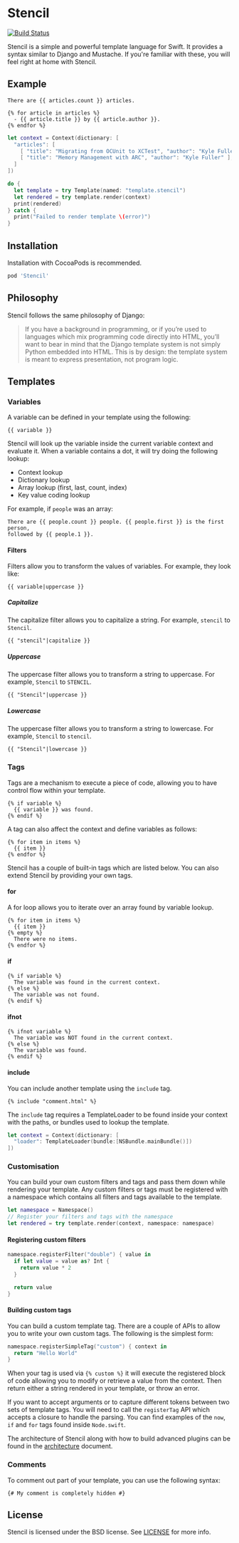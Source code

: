 # Stencil

[![Build Status](https://travis-ci.org/kylef/Stencil.svg?branch=master)](https://travis-ci.org/kylef/Stencil)

Stencil is a simple and powerful template language for Swift. It provides a
syntax similar to Django and Mustache. If you're familiar with these, you will
feel right at home with Stencil.

## Example

```html+django
There are {{ articles.count }} articles.

{% for article in articles %}
  - {{ article.title }} by {{ article.author }}.
{% endfor %}
```

```swift
let context = Context(dictionary: [
  "articles": [
    [ "title": "Migrating from OCUnit to XCTest", "author": "Kyle Fuller" ],
    [ "title": "Memory Management with ARC", "author": "Kyle Fuller" ],
  ]
])

do {
  let template = try Template(named: "template.stencil")
  let rendered = try template.render(context)
  print(rendered)
} catch {
  print("Failed to render template \(error)")
}
```

## Installation

Installation with CocoaPods is recommended.

```ruby
pod 'Stencil'
```

## Philosophy

Stencil follows the same philosophy of Django:

> If you have a background in programming, or if you’re used to languages which
> mix programming code directly into HTML, you’ll want to bear in mind that the
> Django template system is not simply Python embedded into HTML. This is by
> design: the template system is meant to express presentation, not program
> logic.

## Templates

### Variables

A variable can be defined in your template using the following:

```html+django
{{ variable }}
```

Stencil will look up the variable inside the current variable context and
evaluate it. When a variable contains a dot, it will try doing the
following lookup:

- Context lookup
- Dictionary lookup
- Array lookup (first, last, count, index)
- Key value coding lookup

For example, if `people` was an array:

```html+django
There are {{ people.count }} people. {{ people.first }} is the first person,
followed by {{ people.1 }}.
```

#### Filters

Filters allow you to transform the values of variables. For example, they look like:

```html+django
{{ variable|uppercase }}
```

##### Capitalize

The capitalize filter allows you to capitalize a string.
For example, `stencil` to `Stencil`.

```html+django
{{ "stencil"|capitalize }}
```

##### Uppercase

The uppercase filter allows you to transform a string to uppercase.
For example, `Stencil` to `STENCIL`.

```html+django
{{ "Stencil"|uppercase }}
```

##### Lowercase

The uppercase filter allows you to transform a string to lowercase.
For example, `Stencil` to `stencil`.

```html+django
{{ "Stencil"|lowercase }}
```

### Tags

Tags are a mechanism to execute a piece of code, allowing you to have
control flow within your template.

```html+django
{% if variable %}
  {{ variable }} was found.
{% endif %}
```

A tag can also affect the context and define variables as follows:

```html+django
{% for item in items %}
  {{ item }}
{% endfor %}
```

Stencil has a couple of built-in tags which are listed below. You can also
extend Stencil by providing your own tags.

#### for

A for loop allows you to iterate over an array found by variable lookup.

```html+django
{% for item in items %}
  {{ item }}
{% empty %}
  There were no items.
{% endfor %}
```

#### if

```html+django
{% if variable %}
  The variable was found in the current context.
{% else %}
  The variable was not found.
{% endif %}
```

#### ifnot

```html+django
{% ifnot variable %}
  The variable was NOT found in the current context.
{% else %}
  The variable was found.
{% endif %}
```

#### include

You can include another template using the `include` tag.

```html+django
{% include "comment.html" %}
```

The `include` tag requires a TemplateLoader to be found inside your context with the paths, or bundles used to lookup the template.

```swift
let context = Context(dictionary: [
  "loader": TemplateLoader(bundle:[NSBundle.mainBundle()])
])
```

### Customisation

You can build your own custom filters and tags and pass them down while
rendering your template. Any custom filters or tags must be registered
with a namespace which contains all filters and tags available to the template.

```swift
let namespace = Namespace()
// Register your filters and tags with the namespace
let rendered = try template.render(context, namespace: namespace)
```

#### Registering custom filters

```swift
namespace.registerFilter("double") { value in
  if let value = value as? Int {
    return value * 2
  }

  return value
}
```

#### Building custom tags

You can build a custom template tag. There are a couple of APIs to allow
you to write your own custom tags. The following is the simplest form:

```swift
namespace.registerSimpleTag("custom") { context in
  return "Hello World"
}
```

When your tag is used via `{% custom %}` it will execute the registered block
of code allowing you to modify or retrieve a value from the context. Then
return either a string rendered in your template, or throw an error.

If you want to accept arguments or to capture different tokens between two sets
of template tags. You will need to call the `registerTag` API which accepts a
closure to handle the parsing. You can find examples of the `now`, `if` and
`for` tags found inside `Node.swift`.

The architecture of Stencil along with how to build advanced plugins can be
found in the [architecture](ARCHITECTURE.md) document.

### Comments

To comment out part of your template, you can use the following syntax:

```html+django
{# My comment is completely hidden #}
```

## License

Stencil is licensed under the BSD license. See [LICENSE](LICENSE) for more
info.
